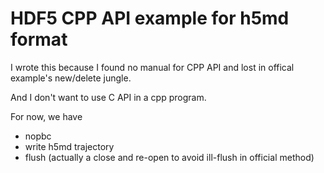 # HDF5 CPP API example for h5md format

I wrote this because I found no manual for CPP API and lost in offical example's new/delete jungle.

And I don't want to use C API in a cpp program.

For now, we have
- nopbc
- write h5md trajectory
- flush (actually a close and re-open to avoid ill-flush in official method)
